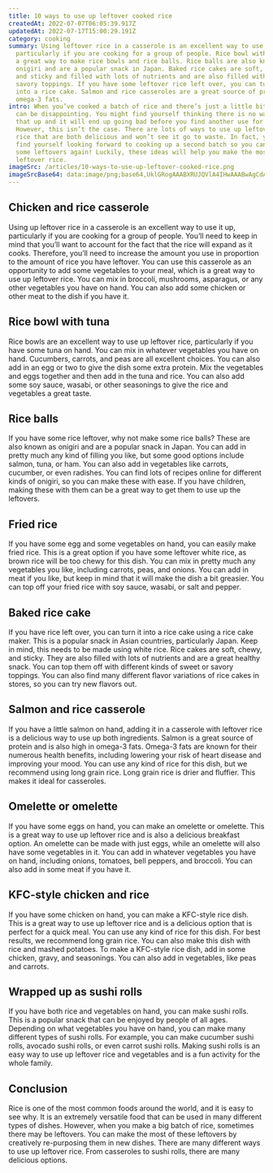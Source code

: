 ```yaml
---
title: 10 ways to use up leftover cooked rice
createdAt: 2022-07-07T06:05:39.917Z
updatedAt: 2022-07-17T15:00:29.191Z
category: cooking
summary: Using leftover rice in a casserole is an excellent way to use it up,
  particularly if you are cooking for a group of people. Rice bowl with tuna is
  a great way to make rice bowls and rice balls. Rice balls are also known as
  onigiri and are a popular snack in Japan. Baked rice cakes are soft, chewy,
  and sticky and filled with lots of nutrients and are also filled with sweet or
  savory toppings. If you have some leftover rice left over, you can turn it
  into a rice cake. Salmon and rice casseroles are a great source of protein and
  omega-3 fats.
intro: When you’ve cooked a batch of rice and there’s just a little bit left, it
  can be disappointing. You might find yourself thinking there is no way to use
  that up and it will end up going bad before you find another use for it.
  However, this isn’t the case. There are lots of ways to use up leftover cooked
  rice that are both delicious and won’t see it go to waste. In fact, you might
  find yourself looking forward to cooking up a second batch so you can have
  some leftovers again! Luckily, these ideas will help you make the most of your
  leftover rice.
imageSrc: /articles/10-ways-to-use-up-leftover-cooked-rice.png
imageSrcBase64: data:image/png;base64,UklGRogAAABXRUJQVlA4IHwAAABwAgCdASoKAAoAAUAmJYwCdAYsZ2tsEgPBSmuAAP7p+lQ/j+uZB2Gf46q3l5pbc/d8sGaVanXRKWlwFmOsaf0qe+lWiuB/t/qyCJNSzubcCZnS4OIANJ28nNuHGj3YDqKsRrhP8DBCFNuAWU/1hJleXjURuZJyxWIDsbgA
---
```


## Chicken and rice casserole

Using up leftover rice in a casserole is an excellent way to use it up, particularly if you are cooking for a group of people. You’ll need to keep in mind that you’ll want to account for the fact that the rice will expand as it cooks. Therefore, you’ll need to increase the amount you use in proportion to the amount of rice you have leftover. You can use this casserole as an opportunity to add some vegetables to your meal, which is a great way to use up leftover rice. You can mix in broccoli, mushrooms, asparagus, or any other vegetables you have on hand. You can also add some chicken or other meat to the dish if you have it.

## Rice bowl with tuna

Rice bowls are an excellent way to use up leftover rice, particularly if you have some tuna on hand. You can mix in whatever vegetables you have on hand. Cucumbers, carrots, and peas are all excellent choices. You can also add in an egg or two to give the dish some extra protein. Mix the vegetables and eggs together and then add in the tuna and rice. You can also add some soy sauce, wasabi, or other seasonings to give the rice and vegetables a great taste.

## Rice balls

If you have some rice leftover, why not make some rice balls? These are also known as onigiri and are a popular snack in Japan. You can add in pretty much any kind of filling you like, but some good options include salmon, tuna, or ham. You can also add in vegetables like carrots, cucumber, or even radishes. You can find lots of recipes online for different kinds of onigiri, so you can make these with ease. If you have children, making these with them can be a great way to get them to use up the leftovers.

## Fried rice

If you have some egg and some vegetables on hand, you can easily make fried rice. This is a great option if you have some leftover white rice, as brown rice will be too chewy for this dish. You can mix in pretty much any vegetables you like, including carrots, peas, and onions. You can add in meat if you like, but keep in mind that it will make the dish a bit greasier. You can top off your fried rice with soy sauce, wasabi, or salt and pepper.

## Baked rice cake

If you have rice left over, you can turn it into a rice cake using a rice cake maker. This is a popular snack in Asian countries, particularly Japan. Keep in mind, this needs to be made using white rice. Rice cakes are soft, chewy, and sticky. They are also filled with lots of nutrients and are a great healthy snack. You can top them off with different kinds of sweet or savory toppings. You can also find many different flavor variations of rice cakes in stores, so you can try new flavors out.

## Salmon and rice casserole

If you have a little salmon on hand, adding it in a casserole with leftover rice is a delicious way to use up both ingredients. Salmon is a great source of protein and is also high in omega-3 fats. Omega-3 fats are known for their numerous health benefits, including lowering your risk of heart disease and improving your mood. You can use any kind of rice for this dish, but we recommend using long grain rice. Long grain rice is drier and fluffier. This makes it ideal for casseroles.

## Omelette or omelette

If you have some eggs on hand, you can make an omelette or omelette. This is a great way to use up leftover rice and is also a delicious breakfast option. An omelette can be made with just eggs, while an omelette will also have some vegetables in it. You can add in whatever vegetables you have on hand, including onions, tomatoes, bell peppers, and broccoli. You can also add in some meat if you have it.

## KFC-style chicken and rice

If you have some chicken on hand, you can make a KFC-style rice dish. This is a great way to use up leftover rice and is a delicious option that is perfect for a quick meal. You can use any kind of rice for this dish. For best results, we recommend long grain rice. You can also make this dish with rice and mashed potatoes. To make a KFC-style rice dish, add in some chicken, gravy, and seasonings. You can also add in vegetables, like peas and carrots.

## Wrapped up as sushi rolls

If you have both rice and vegetables on hand, you can make sushi rolls. This is a popular snack that can be enjoyed by people of all ages. Depending on what vegetables you have on hand, you can make many different types of sushi rolls. For example, you can make cucumber sushi rolls, avocado sushi rolls, or even carrot sushi rolls. Making sushi rolls is an easy way to use up leftover rice and vegetables and is a fun activity for the whole family.

## Conclusion

Rice is one of the most common foods around the world, and it is easy to see why. It is an extremely versatile food that can be used in many different types of dishes. However, when you make a big batch of rice, sometimes there may be leftovers. You can make the most of these leftovers by creatively re-purposing them in new dishes. There are many different ways to use up leftover rice. From casseroles to sushi rolls, there are many delicious options.
